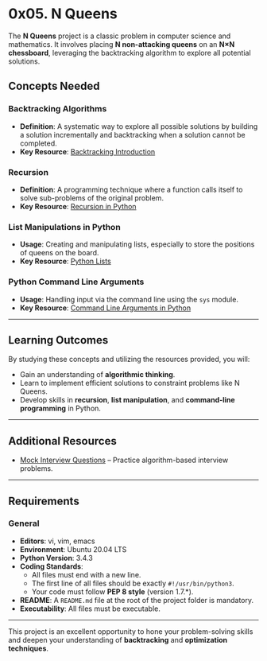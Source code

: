 # 0x05. N Queens

The **N Queens** project is a classic problem in computer science and mathematics. It involves placing **N non-attacking queens** on an **N×N chessboard**, leveraging the backtracking algorithm to explore all potential solutions.

## Concepts Needed

### Backtracking Algorithms
- **Definition**: A systematic way to explore all possible solutions by building a solution incrementally and backtracking when a solution cannot be completed.
- **Key Resource**: [Backtracking Introduction](https://en.wikipedia.org/wiki/Backtracking)

### Recursion
- **Definition**: A programming technique where a function calls itself to solve sub-problems of the original problem.
- **Key Resource**: [Recursion in Python](https://realpython.com/python-recursion/)

### List Manipulations in Python
- **Usage**: Creating and manipulating lists, especially to store the positions of queens on the board.
- **Key Resource**: [Python Lists](https://docs.python.org/3/tutorial/datastructures.html)

### Python Command Line Arguments
- **Usage**: Handling input via the command line using the `sys` module.
- **Key Resource**: [Command Line Arguments in Python](https://docs.python.org/3/library/sys.html#sys.argv)

---

## Learning Outcomes
By studying these concepts and utilizing the resources provided, you will:
- Gain an understanding of **algorithmic thinking**.
- Learn to implement efficient solutions to constraint problems like N Queens.
- Develop skills in **recursion**, **list manipulation**, and **command-line programming** in Python.

---

## Additional Resources
- [Mock Interview Questions](https://www.pramp.com/) – Practice algorithm-based interview problems.

---

## Requirements

### General
- **Editors**: vi, vim, emacs
- **Environment**: Ubuntu 20.04 LTS
- **Python Version**: 3.4.3
- **Coding Standards**:
  - All files must end with a new line.
  - The first line of all files should be exactly `#!/usr/bin/python3`.
  - Your code must follow **PEP 8 style** (version 1.7.*).
- **README**: A `README.md` file at the root of the project folder is mandatory.
- **Executability**: All files must be executable.

---

This project is an excellent opportunity to hone your problem-solving skills and deepen your understanding of **backtracking** and **optimization techniques**.
